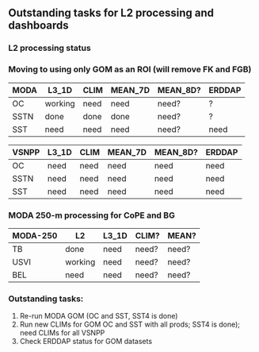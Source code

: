 ## Outstanding tasks for L2 processing and dashboards

### L2 processing status
### Moving to using only GOM as an ROI (will remove FK and FGB)


| MODA      |   L3_1D   |  CLIM   |  MEAN_7D |  MEAN_8D? |  ERDDAP | 
| --------- | --------- | ------- | -------- | --------- | ------- |
| OC        |  working  |  need   |   need   |   need?   |    ?    |
| SSTN      |   done    |  done   |   done   |   need?   |    ?    |
| SST       |   need    |  need   |   need   |   need?   |   need  |



| VSNPP     |   L3_1D   |  CLIM   |  MEAN_7D |  MEAN_8D? |  ERDDAP | 
| --------- | --------- | ------- | -------- | --------- | ------- |
| OC        |   need    |  need   |   need   |    need   |   need  |
| SSTN      |   need    |  need   |   need   |    need   |   need  |
| SST       |   need    |  need   |   need   |    need   |   need  |


### MODA 250-m processing for CoPE and BG
| MODA-250  |     L2    |  L3_1D  |   CLIM?  |   MEAN?   |  
| --------- | --------- | ------- | -------- | --------- | 
| TB        |  done     |  need   |   need?  |   need?   |
| USVI      |  working  |  need   |   need?  |   need?   | 
| BEL       |  need     |  need   |   need?  |   need?   | 


### Outstanding tasks:
1. Re-run MODA GOM (OC and SST, SST4 is done)
2. Run new CLIMs for GOM OC and SST with all prods; SST4 is done); need CLIMs for all VSNPP
3. Check ERDDAP status for GOM datasets
